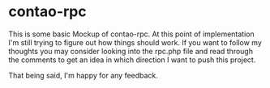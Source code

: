 # contao-rpc

This is some basic Mockup of contao-rpc. At this point of implementation I'm still trying to figure out how things should work.
If you want to follow my thoughts you may consider looking into the rpc.php file and read through the comments to
get an idea in which direction I want to push this project.

That being said, I'm happy for any feedback.